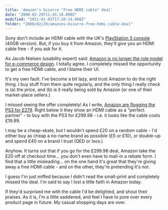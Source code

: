 ```yaml
---
title: 'Amazon’s bizarre "Free HDMI cable" deal'
date: "2008-02-29T11:45:18.000Z"
modified: "2011-01-03T17:20:14.000Z"
folder: "2008/02/29/amazons-bizarre-free-hdmi-cable-deal"
---
```


Sony don't include an HDMI cable with the UK's [PlayStation 3 console](http://ewelike.com/products/145518) (40GB version). But, if you buy it from Amazon, they'll give you an HDMI cable free - if you ask for it.

As Jacob Nielsen (usability expert) said: [Amazon is no longer the role model for e-commerce design](http://www.useit.com/alertbox/20050725.html). I totally agree. I completely missed the opportunity to get a free HDMI cable, and I blame their UI.

It's my own fault. I've become a bit lazy, and trust Amazon to do the right thing. I buy stuff from them quite regularly, and the only thing I really check is (a) the price, and (b) is it really being sold by Amazon (or one of their market-place sellers.)

I missed seeing the offer completely! As I write, [Amazon are flogging the PS3 for £279](http://www.amazon.co.uk/gp/product/B000WNDP5M?ie=UTF8&tag=ewelike0a-21&linkCode=as2&camp=1634&creative=6738&creativeASIN=B000WNDP5M). Right below it they show an HDMI cable as a "perfect partner" - to buy with the PS3 for £299.98 - i.e. it looks like the cable costs £19.99.

I may be a cheap-skate, but I wouldn't spend £20 on a random cable - I'd either buy as cheap a no-name brand as possible (£5 or £10), or double-up and spend £40 on a brand I trust (QED or Ixos.)

Anyhow. It turns out that if you go for the £299.98 deal, Amazon take the £20 off at checkout time... you don't even have to mail-in a rebate form. I find that a little misleading... on the one hand it's great that they're giving away a free HDMI cable - and on the other, they're pretending it's not.

I guess I'm just miffed because I didn't read the small-print and completely missed the deal. I'm said to say I lost a little faith in Amazon today.

If they'd surprised me with the cable I'd be delighted, and shout their praises. As it is, I'm a little saddened, and feel I have to pore over every product page in future. My casual shopping days are over.
